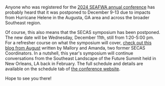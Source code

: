 Anyone who was registered for the [2024 SEAFWA annual conference](https://seafwa.org/conference/2024) has probably heard that it was postponed to December 9-13 due to impacts from Hurricane Helene in the Augusta, GA area and across the broader Southeast region.

Of course, this also means that the SECAS symposium has been postponed. The new date will be Wednesday, December 11th, still from 1:20-5:00 pm. For a refresher course on what the symposium will cover, [check out this blog from August](https://secassoutheast.org/2024/08/23/SECAS-Symposium-Building-the-Southeast-Landscape-of-the-Future-Together.html) written by Mallory and Amanda, two former SECAS Coordinators. In a nutshell, this year's symposium will continue conversations from the Southeast Landscape of the Future Summit held in New Orleans, LA back in February. The full schedule and details are available on the schedule tab of [the conference website](https://seafwa.org/conference/2024).

Hope to see you there!